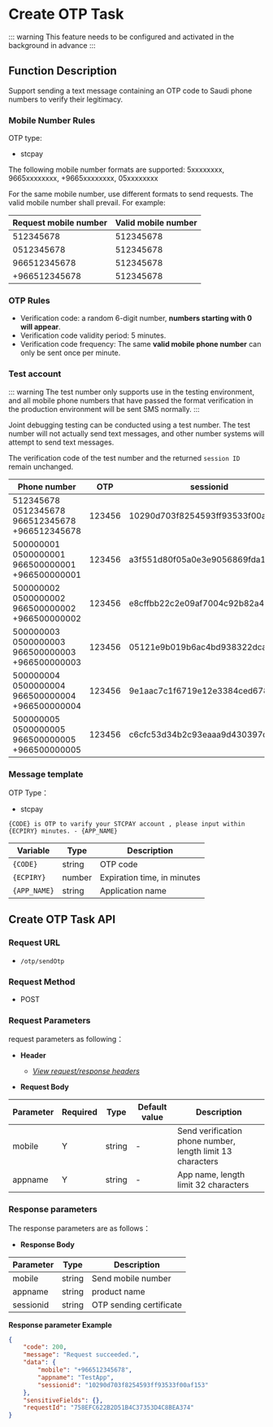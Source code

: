 # Create OTP Task

::: warning
This feature needs to be configured and activated in the background in advance
:::

## Function Description

Support sending a text message containing an OTP code to Saudi phone numbers to verify their legitimacy.

### Mobile Number Rules

OTP type:

- stcpay

The following mobile number formats are supported: 5xxxxxxxx, 9665xxxxxxxx, +9665xxxxxxxx, 05xxxxxxxx

For the same mobile number, use different formats to send requests. The valid mobile number shall prevail. For example:
  
| **Request mobile number** | **Valid mobile number** |
| ------------------------- | ----------------------- |
| 512345678                 | 512345678               |
| 0512345678                | 512345678               |
| 966512345678              | 512345678               |
| +966512345678             | 512345678               |

### OTP Rules

- Verification code: a random 6-digit number, **numbers starting with 0 will appear**.
- Verification code validity period: 5 minutes.
- Verification code frequency: The same **valid mobile phone number** can only be sent once per minute.

### Test account

::: warning
The test number only supports use in the testing environment, and all mobile phone numbers that have passed the format verification in the production environment will be sent SMS normally.
:::

Joint debugging testing can be conducted using a test number. The test number will not actually send text messages, and other number systems will attempt to send text messages.

The verification code of the test number and the returned `session ID` remain unchanged.

| **Phone number**                                         | **OTP** | **sessionid**                    |
| -------------------------------------------------------- | ------- | -------------------------------- |
| 512345678<br>0512345678<br>966512345678<br>+966512345678 | 123456  | 10290d703f8254593ff93533f00af153 |
| 500000001<br>0500000001<br>966500000001<br>+966500000001 | 123456  | a3f551d80f05a0e3e9056869fda18485 |
| 500000002<br>0500000002<br>966500000002<br>+966500000002 | 123456  | e8cffbb22c2e09af7004c92b82a4275f |
| 500000003<br>0500000003<br>966500000003<br>+966500000003 | 123456  | 05121e9b019b6ac4bd938322dcaf73ef |
| 500000004<br>0500000004<br>966500000004<br>+966500000004 | 123456  | 9e1aac7c1f6719e12e3384ced6782887 |
| 500000005<br>0500000005<br>966500000005<br>+966500000005 | 123456  | c6cfc53d34b2c93eaaa9d430397dead0 |

### Message template

OTP Type：

- stcpay

```
{CODE} is OTP to varify your STCPAY account , please input within {ECPIRY} minutes. - {APP_NAME}
```

| **Variable** | **Type** | **Description**             |
| ------------ | -------- | --------------------------- |
| `{CODE}`     | string   | OTP code                    |
| `{ECPIRY}`   | number   | Expiration time, in minutes |
| `{APP_NAME}` | string   | Application name            |

## Create OTP Task API

### Request URL

- `/otp/sendOtp`

### Request Method

- POST

### Request Parameters

request parameters as following：

- **Header**

  - [_View request/response headers_](/en/payoutApi/apiRule/header)

- **Request Body**

| **Parameter** | **Required** | **Type** | **Default value** | **Description**                                            |
| ------------- | ------------ | -------- | ----------------- | ---------------------------------------------------------- |
| mobile        | Y            | string   | -                 | Send verification phone number, length limit 13 characters |
| appname       | Y            | string   | -                 | App name, length limit 32 characters                       |

### Response parameters

The response parameters are as follows：

- **Response Body**

| **Parameter** | **Type** | **Description**         |
| ------------- | -------- | ----------------------- |
| mobile        | string   | Send mobile number      |
| appname       | string   | product name            |
| sessionid     | string   | OTP sending certificate |

**Response parameter Example**

```json
{
    "code": 200,
    "message": "Request succeeded.",
    "data": {
        "mobile": "+966512345678",
        "appname": "TestApp",
        "sessionid": "10290d703f8254593ff93533f00af153"
    },
    "sensitiveFields": {},
    "requestId": "758EFC622B2D51B4C37353D4C8BEA374"
}
```